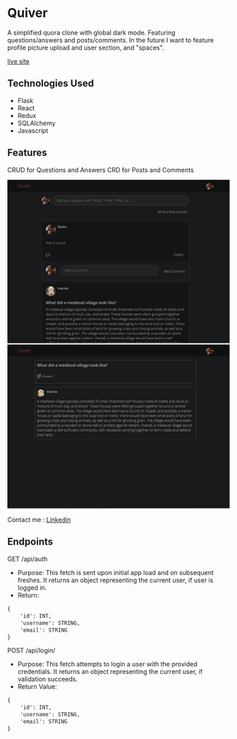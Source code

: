 # Quiver

A simplified quora clone with global dark mode. Featuring questions/answers and posts/comments. In the future I want to feature profile picture upload and user section, and "spaces".

[live site](https://quiver.onrender.com)


## Technologies Used
- Flask
- React
- Redux
- SQLAlchemy
- Javascript

## Features
CRUD for Questions and Answers
CRD for Posts and Comments

![image](1.png)
![image](2.png)

Contact me :
[Linkedin](https://www.linkedin.com/in/hannazitarosenfeld/)

## Endpoints
GET /api/auth
- Purpose: This fetch is sent upon initial app load and on subsequent freshes. It returns an object representing the current user, if user is logged in.
- Return:
```
{
    'id': INT,
    'username': STRING,
    'email': STRING    
}
```

POST /api/login/
- Purpose: This fetch attempts to login a user with the provided credentials.
It returns an object representing the current user, if validation succeeds.
- Return Value:
```
{
    'id': INT,
    'username': STRING,
    'email': STRING
}
```